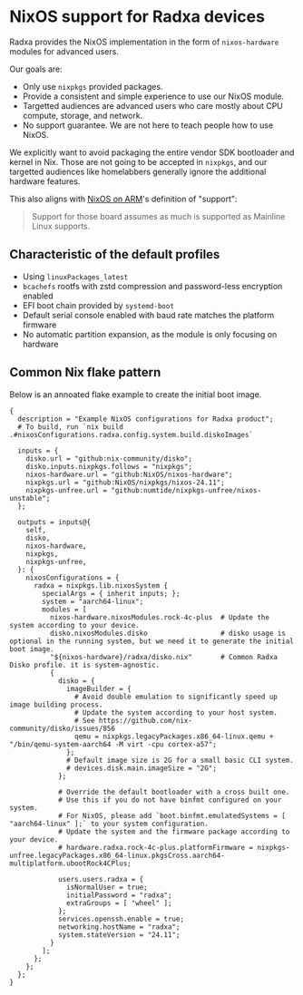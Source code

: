 # NixOS support for Radxa devices

Radxa provides the NixOS implementation in the form of `nixos-hardware` modules
for advanced users.

Our goals are:

* Only use `nixpkgs` provided packages.
* Provide a consistent and simple experience to use our NixOS module.
* Targetted audiences are advanced users who care mostly about CPU compute, storage, and network.
* No support guarantee. We are not here to teach people how to use NixOS.

We explicitly want to avoid packaging the entire vendor SDK bootloader and kernel
in Nix. Those are not going to be accepted in `nixpkgs`, and our targetted audiences
like homelabbers generally ignore the additional hardware features.

This also aligns with [NixOS on ARM](https://wiki.nixos.org/wiki/NixOS_on_ARM)'s
definition of "support":

> Support for those board assumes as much is supported as Mainline Linux supports.

## Characteristic of the default profiles

* Using `linuxPackages_latest`
* `bcachefs` rootfs with zstd compression and password-less encryption enabled
* EFI boot chain provided by `systemd-boot`
* Default serial console enabled with baud rate matches the platform firmware
* No automatic partition expansion, as the module is only focusing on hardware

## Common Nix flake pattern

Below is an annoated flake example to create the initial boot image.

```
{
  description = "Example NixOS configurations for Radxa product";
  # To build, run `nix build .#nixosConfigurations.radxa.config.system.build.diskoImages`

  inputs = {
    disko.url = "github:nix-community/disko";
    disko.inputs.nixpkgs.follows = "nixpkgs";
    nixos-hardware.url = "github:NixOS/nixos-hardware";
    nixpkgs.url = "github:NixOS/nixpkgs/nixos-24.11";
    nixpkgs-unfree.url = "github:numtide/nixpkgs-unfree/nixos-unstable";
  };

  outputs = inputs@{
    self,
    disko,
    nixos-hardware,
    nixpkgs,
    nixpkgs-unfree,
  }: {
    nixosConfigurations = {
      radxa = nixpkgs.lib.nixosSystem {
        specialArgs = { inherit inputs; };
        system = "aarch64-linux";
        modules = [
          nixos-hardware.nixosModules.rock-4c-plus  # Update the system according to your device.
          disko.nixosModules.disko                  # disko usage is optional in the running system, but we need it to generate the initial boot image.
          "${nixos-hardware}/radxa/disko.nix"       # Common Radxa Disko profile. it is system-agnostic.
          {
            disko = {
              imageBuilder = {
                # Avoid double emulation to significantly speed up image building process.
                # Update the system according to your host system.
                # See https://github.com/nix-community/disko/issues/856
                qemu = nixpkgs.legacyPackages.x86_64-linux.qemu + "/bin/qemu-system-aarch64 -M virt -cpu cortex-a57";
              };
              # Default image size is 2G for a small basic CLI system.
              # devices.disk.main.imageSize = "2G";
            };

            # Override the default bootloader with a cross built one.
            # Use this if you do not have binfmt configured on your system.
            # For NixOS, please add `boot.binfmt.emulatedSystems = [ "aarch64-linux" ];` to your system configuration.
            # Update the system and the firmware package according to your device.
            # hardware.radxa.rock-4c-plus.platformFirmware = nixpkgs-unfree.legacyPackages.x86_64-linux.pkgsCross.aarch64-multiplatform.ubootRock4CPlus;

            users.users.radxa = {
              isNormalUser = true;
              initialPassword = "radxa";
              extraGroups = [ "wheel" ];
            };
            services.openssh.enable = true;
            networking.hostName = "radxa";
            system.stateVersion = "24.11";
          }
        ];
      };
    };
  };
}
```

